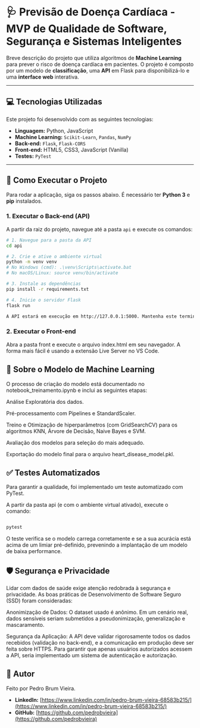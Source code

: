 # 🩺 Previsão de Doença Cardíaca - MVP de Qualidade de Software, Segurança e Sistemas Inteligentes

Breve descrição do projeto que utiliza algoritmos de **Machine Learning** para prever o risco de doença cardíaca em pacientes. O projeto é composto por um modelo de **classificação**, uma **API** em Flask para disponibilizá-lo e uma **interface web** interativa.

---

## 💻 Tecnologias Utilizadas

Este projeto foi desenvolvido com as seguintes tecnologias:

* **Linguagem:** Python, JavaScript
* **Machine Learning:** `Scikit-Learn`, `Pandas`, `NumPy`
* **Back-end:** `Flask`, `Flask-CORS`
* **Front-end:** HTML5, CSS3, JavaScript (Vanilla)
* **Testes:** `PyTest`

---

## 🚀 Como Executar o Projeto

Para rodar a aplicação, siga os passos abaixo. É necessário ter **Python 3** e **pip** instalados.

### 1. Executar o Back-end (API)

A partir da raiz do projeto, navegue até a pasta `api` e execute os comandos:

```bash
# 1. Navegue para a pasta da API
cd api

# 2. Crie e ative o ambiente virtual
python -m venv venv
# No Windows (cmd): .\venv\Scripts\activate.bat
# No macOS/Linux: source venv/bin/activate

# 3. Instale as dependências
pip install -r requirements.txt

# 4. Inicie o servidor Flask
flask run

A API estará em execução em http://127.0.0.1:5000. Mantenha este terminal aberto.

```


### 2. Executar o Front-end
Abra a pasta front e execute o arquivo index.html em seu navegador. A forma mais fácil é usando a extensão Live Server no VS Code.

## 🧠 Sobre o Modelo de Machine Learning
O processo de criação do modelo está documentado no notebook_treinamento.ipynb e inclui as seguintes etapas:

Análise Exploratória dos dados.

Pré-processamento com Pipelines e StandardScaler.

Treino e Otimização de hiperparâmetros (com GridSearchCV) para os algoritmos KNN, Árvore de Decisão, Naive Bayes e SVM.

Avaliação dos modelos para seleção do mais adequado.

Exportação do modelo final para o arquivo heart_disease_model.pkl.

## ✅ Testes Automatizados
Para garantir a qualidade, foi implementado um teste automatizado com PyTest.

A partir da pasta api (e com o ambiente virtual ativado), execute o comando:

```bash

pytest
```

O teste verifica se o modelo carrega corretamente e se a sua acurácia está acima de um limiar pré-definido, prevenindo a implantação de um modelo de baixa performance.

## 🛡️ Segurança e Privacidade
Lidar com dados de saúde exige atenção redobrada à segurança e privacidade. As boas práticas de Desenvolvimento de Software Seguro (SSD) foram consideradas:

Anonimização de Dados: O dataset usado é anônimo. Em um cenário real, dados sensíveis seriam submetidos a pseudonimização, generalização e mascaramento.

Segurança da Aplicação: A API deve validar rigorosamente todos os dados recebidos (validação no back-end), e a comunicação em produção deve ser feita sobre HTTPS. Para garantir que apenas usuários autorizados acessem a API, seria implementado um sistema de autenticação e autorização.

## 👤 Autor

Feito  por Pedro Brum Vieira.

* **LinkedIn:** [https://www.linkedin.com/in/pedro-brum-vieira-68583b215/](https://www.linkedin.com/in/pedro-brum-vieira-68583b215/)
* **GitHub:** [https://github.com/pedrobvieira](https://github.com/pedrobvieira)

